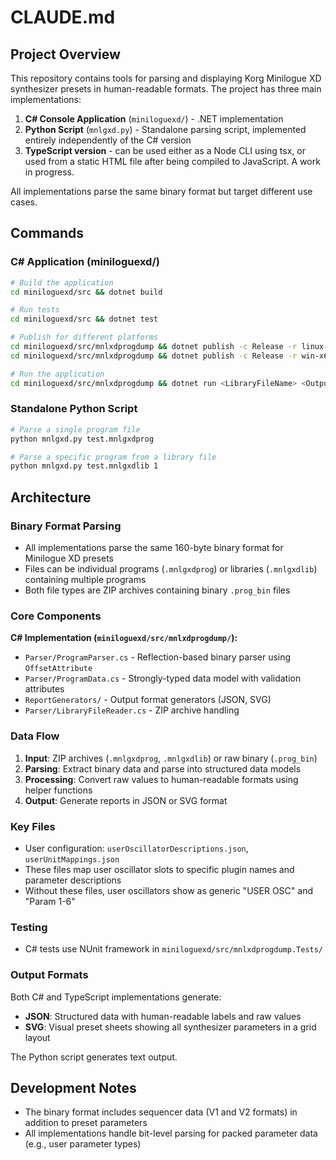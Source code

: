 # CLAUDE.md

## Project Overview

This repository contains tools for parsing and displaying Korg Minilogue XD synthesizer presets in human-readable formats. The project has three main implementations:

1. **C# Console Application** (`miniloguexd/`) - .NET implementation
2. **Python Script** (`mnlgxd.py`) - Standalone parsing script, implemented entirely independently of the C# version
3. **TypeScript version** - can be used either as a Node CLI using tsx, or used from a static HTML file after being compiled to JavaScript. A work in progress.


All implementations parse the same binary format but target different use cases.

## Commands

### C# Application (miniloguexd/)
```bash
# Build the application
cd miniloguexd/src && dotnet build

# Run tests
cd miniloguexd/src && dotnet test

# Publish for different platforms
cd miniloguexd/src/mnlxdprogdump && dotnet publish -c Release -r linux-x64 -o publish/linux-x64
cd miniloguexd/src/mnlxdprogdump && dotnet publish -c Release -r win-x64 -o publish/win-x64

# Run the application
cd miniloguexd/src/mnlxdprogdump && dotnet run <LibraryFileName> <OutputDirectory>
```

### Standalone Python Script
```bash
# Parse a single program file
python mnlgxd.py test.mnlgxdprog

# Parse a specific program from a library file
python mnlgxd.py test.mnlgxdlib 1
```

## Architecture

### Binary Format Parsing
- All implementations parse the same 160-byte binary format for Minilogue XD presets
- Files can be individual programs (`.mnlgxdprog`) or libraries (`.mnlgxdlib`) containing multiple programs
- Both file types are ZIP archives containing binary `.prog_bin` files

### Core Components

**C# Implementation (`miniloguexd/src/mnlxdprogdump/`):**
- `Parser/ProgramParser.cs` - Reflection-based binary parser using `OffsetAttribute`
- `Parser/ProgramData.cs` - Strongly-typed data model with validation attributes
- `ReportGenerators/` - Output format generators (JSON, SVG)
- `Parser/LibraryFileReader.cs` - ZIP archive handling

### Data Flow
1. **Input**: ZIP archives (`.mnlgxdprog`, `.mnlgxdlib`) or raw binary (`.prog_bin`)
2. **Parsing**: Extract binary data and parse into structured data models
3. **Processing**: Convert raw values to human-readable formats using helper functions
4. **Output**: Generate reports in JSON or SVG format

### Key Files
- User configuration: `userOscillatorDescriptions.json`, `userUnitMappings.json`
- These files map user oscillator slots to specific plugin names and parameter descriptions
- Without these files, user oscillators show as generic "USER OSC" and "Param 1-6"

### Testing
- C# tests use NUnit framework in `miniloguexd/src/mnlxdprogdump.Tests/`

### Output Formats
Both C# and TypeScript implementations generate:
- **JSON**: Structured data with human-readable labels and raw values
- **SVG**: Visual preset sheets showing all synthesizer parameters in a grid layout

The Python script generates text output.

## Development Notes

- The binary format includes sequencer data (V1 and V2 formats) in addition to preset parameters
- All implementations handle bit-level parsing for packed parameter data (e.g., user parameter types)
